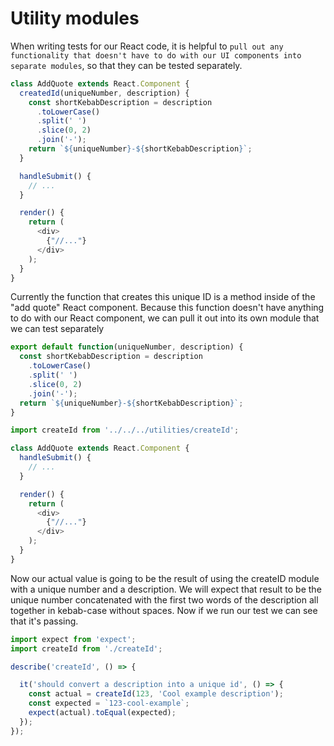 # Utility modules

When writing tests for our React code, it is helpful to `pull out any functionality that doesn't have to do with our UI components into separate modules`, so that they can be tested separately.

```javascript
class AddQuote extends React.Component {
  createdId(uniqueNumber, description) {
    const shortKebabDescription = description
      .toLowerCase()
      .split(' ')
      .slice(0, 2)
      .join('-');
    return `${uniqueNumber}-${shortKebabDescription}`;
  }

  handleSubmit() {
    // ...
  }

  render() {
    return (
      <div>
        {"//..."}
      </div>
    );
  }
}
```

Currently the function that creates this unique ID is a method inside of the "add quote" React component. Because this function doesn't have anything to do with our React component, we can pull it out into its own module that we can test separately

```javascript
export default function(uniqueNumber, description) {
  const shortKebabDescription = description
    .toLowerCase()
    .split(' ')
    .slice(0, 2)
    .join('-');
  return `${uniqueNumber}-${shortKebabDescription}`;
}
```

```javascript
import createId from '../../../utilities/createId';

class AddQuote extends React.Component {
  handleSubmit() {
    // ...
  }

  render() {
    return (
      <div>
        {"//..."}
      </div>
    );
  }
}
```

Now our actual value is going to be the result of using the createID module with a unique number and a description. We will expect that result to be the unique number concatenated with the first two words of the description all together in kebab-case without spaces. Now if we run our test we can see that it's passing.

```javascript
import expect from 'expect';
import createId from './createId';

describe('createId', () => {

  it('should convert a description into a unique id', () => {
    const actual = createId(123, 'Cool example description');
    const expected = `123-cool-example`;
    expect(actual).toEqual(expected);
  });
});
```
